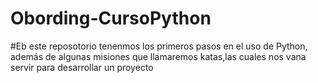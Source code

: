 # Obording-CursoPython
 #Eb este reposotorio tenenmos los primeros pasos en el uso de Python, además de algunas misiones que llamaremos katas,las cuales nos vana  servir para desarrollar un proyecto 
